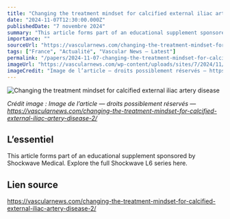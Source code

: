 ```yaml
---
title: "Changing the treatment mindset for calcified external iliac artery disease"
date: "2024-11-07T12:30:00.000Z"
publishedDate: "7 novembre 2024"
summary: "This article forms part of an educational supplement sponsored by Shockwave Medical. Explore the full Shockwave L6 series here."
importance: ""
sourceUrl: "https://vascularnews.com/changing-the-treatment-mindset-for-calcified-external-iliac-artery-disease-2/"
tags: ["France", "Actualité", "Vascular News — Latest"]
permalink: "/papers/2024-11-07-changing-the-treatment-mindset-for-calcified-external-iliac-artery-disease"
imageUrl: "https://vascularnews.com/wp-content/uploads/sites/7/2024/11/Stefano-Fazzini-scaled.jpg"
imageCredit: "Image de l’article — droits possiblement réservés — https://vascularnews.com/changing-the-treatment-mindset-for-calcified-external-iliac-artery-disease-2/"
---
```


![Changing the treatment mindset for calcified external iliac artery disease](https://vascularnews.com/wp-content/uploads/sites/7/2024/11/Stefano-Fazzini-scaled.jpg)

*Crédit image : Image de l’article — droits possiblement réservés — https://vascularnews.com/changing-the-treatment-mindset-for-calcified-external-iliac-artery-disease-2/*

## L’essentiel

This article forms part of an educational supplement sponsored by Shockwave Medical. Explore the full Shockwave L6 series here.

## Lien source

https://vascularnews.com/changing-the-treatment-mindset-for-calcified-external-iliac-artery-disease-2/
